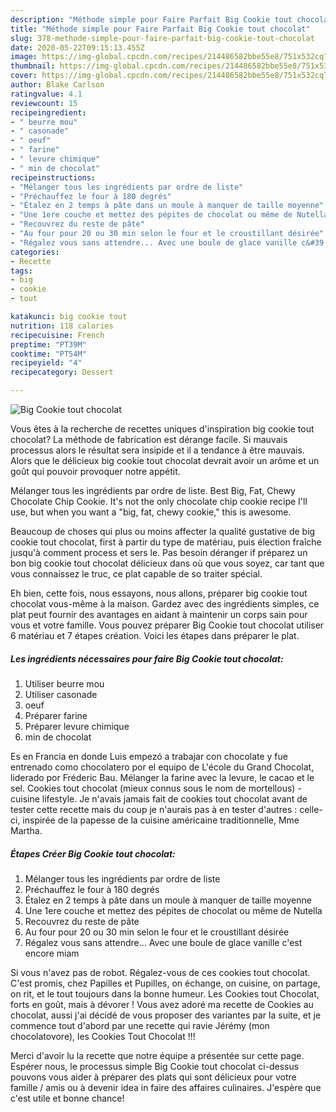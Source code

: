 ```yaml
---
description: "Méthode simple pour Faire Parfait Big Cookie tout chocolat"
title: "Méthode simple pour Faire Parfait Big Cookie tout chocolat"
slug: 378-methode-simple-pour-faire-parfait-big-cookie-tout-chocolat
date: 2020-05-22T09:15:13.455Z
image: https://img-global.cpcdn.com/recipes/214486582bbe55e8/751x532cq70/big-cookie-tout-chocolat-photo-principale-de-la-recette.jpg
thumbnail: https://img-global.cpcdn.com/recipes/214486582bbe55e8/751x532cq70/big-cookie-tout-chocolat-photo-principale-de-la-recette.jpg
cover: https://img-global.cpcdn.com/recipes/214486582bbe55e8/751x532cq70/big-cookie-tout-chocolat-photo-principale-de-la-recette.jpg
author: Blake Carlson
ratingvalue: 4.1
reviewcount: 15
recipeingredient:
- " beurre mou"
- " casonade"
- " oeuf"
- " farine"
- " levure chimique"
- " min de chocolat"
recipeinstructions:
- "Mélanger tous les ingrédients par ordre de liste"
- "Préchauffez le four à 180 degrés"
- "Étalez en 2 temps à pâte dans un moule à manquer de taille moyenne"
- "Une 1ere couche et mettez des pépites de chocolat ou même de Nutella"
- "Recouvrez du reste de pâte"
- "Au four pour 20 ou 30 min selon le four et le croustillant désirée"
- "Régalez vous sans attendre... Avec une boule de glace vanille c&#39;est encore miam"
categories:
- Recette
tags:
- big
- cookie
- tout

katakunci: big cookie tout 
nutrition: 118 calories
recipecuisine: French
preptime: "PT39M"
cooktime: "PT54M"
recipeyield: "4"
recipecategory: Dessert

---
```



![Big Cookie tout chocolat](https://img-global.cpcdn.com/recipes/214486582bbe55e8/751x532cq70/big-cookie-tout-chocolat-photo-principale-de-la-recette.jpg)

Vous êtes à la recherche de recettes uniques d'inspiration big cookie tout chocolat? La méthode de fabrication est dérange facile. Si mauvais processus alors le résultat sera insipide et il a tendance à être mauvais. Alors que le délicieux big cookie tout chocolat devrait avoir un arôme et un goût qui pouvoir provoquer notre appétit.

Mélanger tous les ingrédients par ordre de liste. Best Big, Fat, Chewy Chocolate Chip Cookie. It&#39;s not the only chocolate chip cookie recipe I&#39;ll use, but when you want a &#34;big, fat, chewy cookie,&#34; this is awesome.

Beaucoup de choses qui plus ou moins affecter la qualité gustative de big cookie tout chocolat, first à partir du type de matériau, puis élection fraîche jusqu'à comment process et sers le. Pas besoin déranger if préparez un bon big cookie tout chocolat délicieux dans où que vous soyez, car tant que vous connaissez le truc, ce plat capable de so traiter spécial.


Eh bien, cette fois, nous essayons, nous allons, préparer big cookie tout chocolat vous-même à la maison. Gardez avec des ingrédients simples, ce plat peut fournir des avantages en aidant à maintenir un corps sain pour vous et votre famille. Vous pouvez préparer Big Cookie tout chocolat utiliser 6 matériau et 7 étapes création. Voici les étapes dans préparer le plat.

<!--inarticleads1-->

##### Les ingrédients nécessaires pour faire Big Cookie tout chocolat:

1. Utiliser  beurre mou
1. Utiliser  casonade
1.   oeuf
1. Préparer  farine
1. Préparer  levure chimique
1.   min de chocolat


Es en Francia en donde Luis empezó a trabajar con chocolate y fue entrenado como chocolatero por el equipo de L&#39;école du Grand Chocolat, liderado por Fréderic Bau. Mélanger la farine avec la levure, le cacao et le sel. Cookies tout chocolat (mieux connus sous le nom de mortellous) - cuisine lifestyle. Je n&#39;avais jamais fait de cookies tout chocolat avant de tester cette recette mais du coup je n&#39;aurais pas à en tester d&#39;autres : celle-ci, inspirée de la papesse de la cuisine américaine traditionnelle, Mme Martha. 

<!--inarticleads2-->

##### Étapes Créer Big Cookie tout chocolat:

1. Mélanger tous les ingrédients par ordre de liste
1. Préchauffez le four à 180 degrés
1. Étalez en 2 temps à pâte dans un moule à manquer de taille moyenne
1. Une 1ere couche et mettez des pépites de chocolat ou même de Nutella
1. Recouvrez du reste de pâte
1. Au four pour 20 ou 30 min selon le four et le croustillant désirée
1. Régalez vous sans attendre... Avec une boule de glace vanille c&#39;est encore miam


Si vous n&#39;avez pas de robot. Régalez-vous de ces cookies tout chocolat. C&#39;est promis, chez Papilles et Pupilles, on échange, on cuisine, on partage, on rit, et le tout toujours dans la bonne humeur. Les Cookies tout Chocolat, forts en goût, mais à dévorer ! Vous avez adoré ma recette de Cookies au chocolat, aussi j&#39;ai décidé de vous proposer des variantes par la suite, et je commence tout d&#39;abord par une recette qui ravie Jérémy (mon chocolatovore), les Cookies Tout Chocolat !!! 


Merci d'avoir lu la recette que notre équipe a présentée sur cette page. Espérer nous, le processus simple Big Cookie tout chocolat ci-dessus pouvons vous aider à préparer des plats qui sont délicieux pour votre famille / amis ou à devenir idea in faire des affaires culinaires. J'espère que c'est utile et bonne chance!
